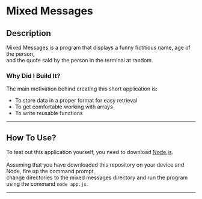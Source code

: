 # Mixed Messages

## Description 
Mixed Messages is a program that displays a funny fictitious name, age of the person, <br>
and the quote said by the person in the terminal at random.

### Why Did I Build It?
The main motivation behind creating this short application is: 
- To store data in a proper format for easy retrieval
- To get comfortable working with arrays
- To write reusable functions
<hr>

## How To Use?
To test out this application yourself, you need to download [Node.js](https://nodejs.org/en/). <br><br>
Assuming that you have downloaded this repository on your device and Node, fire up the command prompt, <br>
change directories to the mixed messages directory and run the program using the command `node app.js`.
<hr>
